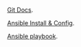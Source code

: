 [Git Docs](https://karthicbe1982.github.io/git_docs/).

[Ansible Install & Config](https://karthicbe1982.github.io/ansible_docs/).

[Ansible playbook](https://karthicbe1982.github.io/ansible_roles/).
